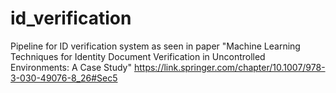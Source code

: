 # id_verification
Pipeline for ID verification system as seen in paper "Machine Learning Techniques for Identity Document Verification in Uncontrolled Environments: A Case Study"
https://link.springer.com/chapter/10.1007/978-3-030-49076-8_26#Sec5


